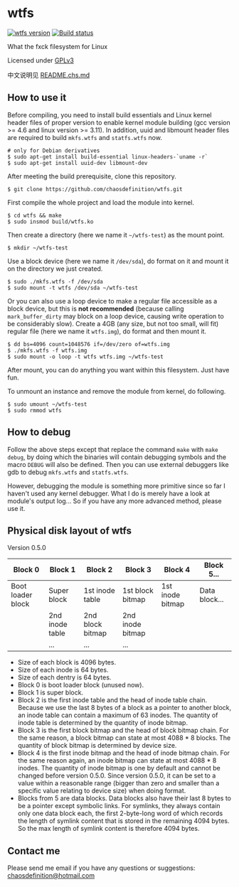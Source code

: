 # wtfs
[![wtfs version](https://badge.fury.io/gh/chaosdefinition%2Fwtfs.svg)](http://badge.fury.io/gh/chaosdefinition%2Fwtfs)
[![Build status](https://travis-ci.org/chaosdefinition/wtfs.svg)](https://travis-ci.org/chaosdefinition/wtfs)

What the fxck filesystem for Linux

Licensed under [GPLv3](https://github.com/chaosdefinition/wtfs/blob/master/LICENSE.txt)

中文说明见 [README.chs.md](https://github.com/chaosdefinition/wtfs/blob/master/README.chs.md)

## How to use it
Before compiling, you need to install build essentials and Linux kernel header
 files of proper version to enable kernel module building (gcc version >= 4.6
 and linux version >= 3.11). In addition, uuid and libmount header files are
 required to build `mkfs.wtfs` and `statfs.wtfs` now.
```Shell
# only for Debian derivatives
$ sudo apt-get install build-essential linux-headers-`uname -r`
$ sudo apt-get install uuid-dev libmount-dev
```

After meeting the build prerequisite, clone this repository.
```Shell
$ git clone https://github.com/chaosdefinition/wtfs.git
```

First compile the whole project and load the module into kernel.
```Shell
$ cd wtfs && make
$ sudo insmod build/wtfs.ko
```

Then create a directory (here we name it `~/wtfs-test`) as the mount point.
```Shell
$ mkdir ~/wtfs-test
```

Use a block device (here we name it `/dev/sda`), do format on it and mount it
 on the directory we just created.
```Shell
$ sudo ./mkfs.wtfs -f /dev/sda
$ sudo mount -t wtfs /dev/sda ~/wtfs-test
```
Or you can also use a loop device to make a regular file accessible as a block
 device, but this is **not recommended** (because calling `mark_buffer_dirty`
 may block on a loop device, causing write operation to be considerably slow).
 Create a 4GB (any size, but not too small, will fit) regular file (here we name
 it `wtfs.img`), do format and then mount it.
```Shell
$ dd bs=4096 count=1048576 if=/dev/zero of=wtfs.img
$ ./mkfs.wtfs -f wtfs.img
$ sudo mount -o loop -t wtfs wtfs.img ~/wtfs-test
```

After mount, you can do anything you want within this filesystem. Just have fun.

To unmount an instance and remove the module from kernel, do following.
```Shell
$ sudo umount ~/wtfs-test
$ sudo rmmod wtfs
```

## How to debug
Follow the above steps except that replace the command `make` with `make debug`,
 by doing which the binaries will contain debugging symbols and the macro
 `DEBUG` will also be defined. Then you can use external debuggers like gdb to
 debug `mkfs.wtfs` and `statfs.wtfs`.

However, debugging the module is something more primitive since so far I haven't
 used any kernel debugger. What I do is merely have a look at module's output
 log... So if you have any more advanced method, please use it.

## Physical disk layout of wtfs
Version 0.5.0

Block 0 | Block 1 | Block 2 | Block 3 | Block 4 | Block 5... |
------- | ------- | ------- | ------- | ------- | ---------- |
Boot loader block | Super block | 1st inode table | 1st block bitmap | 1st inode bitmap | Data block...
 | | 2nd inode table | 2nd block bitmap | 2nd inode bitmap |
 | | ... | ... | ... |

* Size of each block is 4096 bytes.
* Size of each inode is 64 bytes.
* Size of each dentry is 64 bytes.
* Block 0 is boot loader block (unused now).
* Block 1 is super block.
* Block 2 is the first inode table and the head of inode table chain. Because we
 use the last 8 bytes of a block as a pointer to another block, an inode table
 can contain a maximum of 63 inodes. The quantity of inode table is determined
 by the quantity of inode bitmap.
* Block 3 is the first block bitmap and the head of block bitmap chain. For the
 same reason, a block bitmap can state at most 4088 * 8 blocks. The quantity of
 block bitmap is determined by device size.
* Block 4 is the first inode bitmap and the head of inode bitmap chain. For the
 same reason again, an inode bitmap can state at most 4088 * 8 inodes. The
 quantity of inode bitmap is one by default and cannot be changed before
 version 0.5.0. Since version 0.5.0, it can be set to a value within a
 reasonable range (bigger than zero and smaller than a specific value relating
 to device size) when doing format.
* Blocks from 5 are data blocks. Data blocks also have their last 8 bytes to be
 a pointer except symbolic links. For symlinks, they always contain only one
 data block each, the first 2-byte-long word of which records the length of
 symlink content that is stored in the remaining 4094 bytes. So the max length
 of symlink content is therefore 4094 bytes.

## Contact me
Please send me email if you have any questions or suggestions: chaosdefinition@hotmail.com
